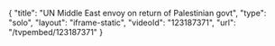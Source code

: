 {
    "title": "UN Middle East envoy on return of Palestinian govt",
    "type": "solo",
    "layout": "iframe-static",
    "videoId": "123187371",
    "url": "\/tvpembed\/123187371"
}